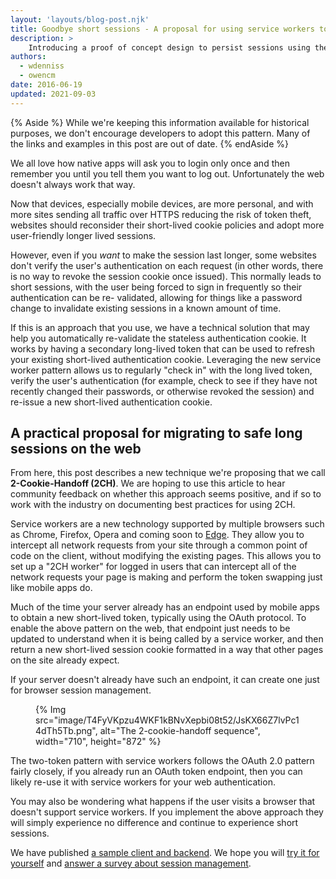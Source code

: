 ```yaml
---
layout: 'layouts/blog-post.njk'
title: Goodbye short sessions - A proposal for using service workers to improve cookie management on the web 
description: >
    Introducing a proof of concept design to persist sessions using the Service Worker.
authors:
  - wdenniss
  - owencm
date: 2016-06-19
updated: 2021-09-03
---
```


{% Aside %}
While we're keeping this information available for historical purposes,
we don't encourage developers to adopt this pattern. Many of the links and
examples in this post are out of date.
{% endAside %}

We all love how native apps will ask you to login only once and then remember
you until you tell them you want to log out. Unfortunately the web doesn't
always work that way.

Now that devices, especially mobile devices, are more personal, and with more
sites sending all traffic over HTTPS reducing the risk of token theft, websites
should reconsider their short-lived cookie policies and adopt more user-friendly
longer lived sessions.

However, even if you *want* to make the session last longer, some websites don't
verify the user's authentication on each request (in other words, there is no
way to revoke the session cookie once issued). This normally leads to short
sessions, with the user being forced to sign in frequently so their
authentication can be re- validated, allowing for things like a password change
to invalidate existing sessions in a known amount of time.

If this is an approach that you use, we have a technical solution that may help
you automatically re-validate the stateless authentication cookie. It works by
having a secondary long-lived token that can be used to refresh your existing
short-lived authentication cookie. Leveraging the new service worker pattern
allows us to regularly "check in" with the long lived token, verify the user's
authentication (for example, check to see if they have not recently changed their
passwords, or otherwise revoked the session) and re-issue a new short-lived
authentication cookie.

## A practical proposal for migrating to safe long sessions on the web

From here, this post describes a new technique we're proposing that we call 
**2-Cookie-Handoff (2CH)**. We are hoping to use this article to hear community
feedback on whether this approach seems positive, and if so to work with the
industry on documenting best practices for using 2CH.

Service workers are a new technology supported by multiple browsers such as
Chrome, Firefox, Opera and coming soon to 
[Edge](https://developer.microsoft.com/microsoft-edge/status/serviceworker/).
They allow you to intercept all network requests from your site through a
common point of code on the client, without modifying the existing pages. This
allows you to set up a "2CH worker" for logged in users that can intercept
all of the network requests your page is making and perform the token swapping
just like mobile apps do.

Much of the time your server already has an endpoint used by mobile apps
to obtain a new short-lived token, typically using the OAuth protocol. To
enable the above pattern on the web, that endpoint just needs to be updated to
understand when it is being called by a service worker, and then return a new
short-lived session cookie formatted in a way that other pages on the site
already expect.

If your server doesn't already have such an endpoint, it can create one just for
browser session management.

<figure>
{% Img src="image/T4FyVKpzu4WKF1kBNvXepbi08t52/JsKX66Z7lvPc14dTh5Tb.png", alt="The 2-cookie-handoff sequence", width="710", height="872" %}
</figure>

The two-token pattern with service workers follows the OAuth 2.0 pattern fairly
closely, if you already run an OAuth token endpoint, then you can likely re-use
it with service workers for your web authentication.

You may also be wondering what happens if the user visits a browser that doesn't
support service workers. If you implement the above approach they will simply
experience no difference and continue to experience short sessions.

We have published [a sample client and backend](https://github.com/GoogleChrome/two-token-sw).
We hope you will [try it for yourself](https://ws-codelab.appspot.com/) and 
[answer a survey about session management](//goo.gl/forms/djaMEOgBUb4WEhCz2).


